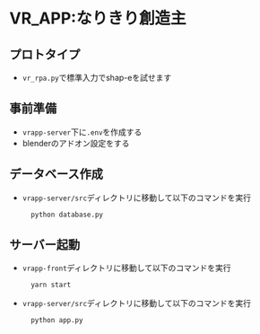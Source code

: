 # VR_APP:なりきり創造主


## プロトタイプ
- `vr_rpa.py`で標準入力でshap-eを試せます

## 事前準備
- `vrapp-server`下に`.env`を作成する
- blenderのアドオン設定をする
  
## データベース作成
- `vrapp-server/src`ディレクトリに移動して以下のコマンドを実行
  ```bash
    python database.py
  ```  

## サーバー起動
- `vrapp-front`ディレクトリに移動して以下のコマンドを実行
  ```bash
    yarn start
  ```  
- `vrapp-server/src`ディレクトリに移動して以下のコマンドを実行
  ```bash
    python app.py
  ```    